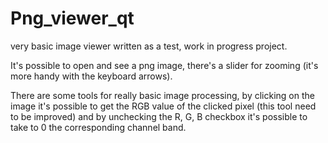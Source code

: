 # Png_viewer_qt
very basic image viewer written as a test, work in progress project.

It's possible to open and see a png image, there's a slider for zooming (it's more handy with the keyboard arrows).

There are some tools for really basic image processing, by clicking on the image it's possible to get the RGB value of the clicked pixel (this tool need to be improved) and by unchecking the R, G, B checkbox it's possible to take to 0 the corresponding channel band.


